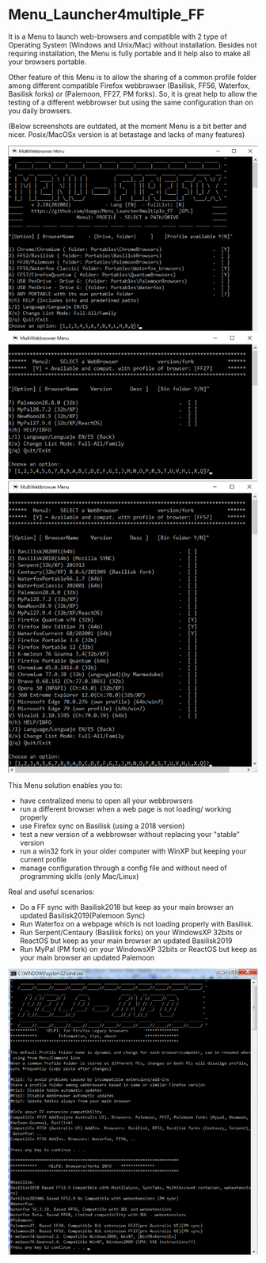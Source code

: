 # Menu_Launcher4multiple_FF
It is a Menu to launch web-browsers and compatible with 2 type of Operating System (Windows and Unix/Mac) without installation.
Besides not requiring installation, the Menu is fully portable and it help also to make all your browsers portable. 

Other feature of this Menu is to allow the sharing of a common profile folder among different compatible Firefox webbrowser (Basilisk, FF56, Waterfox, Basilisk forks) or (Palemoon, FF27, PM forks). So, it is great help to allow the testing of a different webbrowser but using the same configuration than on you daily browsers.

(Below screenshots are outdated, at the moment Menu is a bit better and nicer. Posix/MacOSx version is at betastage and lacks of many features)

 ![icon](screenshots/MenuFF_menu1.png)
 ![icon](screenshots/MenuFF_menu2.png)
 ![icon](screenshots/MenuFF_menu2_listAll.png)
 
This Menu solution enables you to:
- have centralized menu to open all your webbrowsers
- run a different browser when a web page is not loading/ working properly
- use Firefox sync on Basilisk (using a 2018 version)
- test a new version of a webbrowser without replacing your "stable" version
- run a win32 fork in your older computer with WinXP but keeping your current profile
- manage configuration through a config file and without need of programming skills (only Mac/Linux)

Real and useful scenarios:
- Do a FF sync with Basilisk2018 but keep as your main browser an updated Basilisk2019(Palemoon Sync)
- Run Waterfox on a webpage which is not loading properly with Basilisk.
- Run Serpent/Centaury (Basilisk forks) on your WindowsXP 32bits or ReactOS but keep as your main browser an updated Basilisk2019
- Run MyPal (PM fork) on your WindowsXP 32bits or ReactOS but keep as your main browser an updated Palemoon

![icon](screenshots/Menu_FF_Help_page_v18.png)
